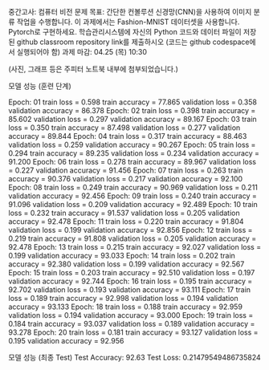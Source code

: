 중간고사: 컴퓨터 비전 문제
목표: 간단한 컨볼루션 신경망(CNN)을 사용하여 이미지 분류 작업을 수행합니다. 이 과제에서는 Fashion-MNIST 데이터셋을 사용합니다. Pytorch로 구현하세요.
학습관리시스템에 자신의 Python 코드와 데이터 파일이 저장된 github classroom repository link를 제출하시오 (코드는 github codespace에서 실행되어야 함)
과제 마감: 04.25 (목) 10:30

(사진, 그래프 등은 주피터 노트북 내부에 첨부되었습니다.)

모델 성능 (훈련 단계)

Epoch: 01
train loss = 0.598 train accuracy = 77.865
validation loss = 0.358 validation accuracy = 86.378
Epoch: 02
train loss = 0.398 train accuracy = 85.602
validation loss = 0.297 validation accuracy = 89.167
Epoch: 03
train loss = 0.350 train accuracy = 87.498
validation loss = 0.277 validation accuracy = 89.844
Epoch: 04
train loss = 0.317 train accuracy = 88.463
validation loss = 0.259 validation accuracy = 90.267
Epoch: 05
train loss = 0.294 train accuracy = 89.235
validation loss = 0.234 validation accuracy = 91.200
Epoch: 06
train loss = 0.278 train accuracy = 89.967
validation loss = 0.227 validation accuracy = 91.456
Epoch: 07
train loss = 0.263 train accuracy = 90.376
validation loss = 0.217 validation accuracy = 92.100
Epoch: 08
train loss = 0.249 train accuracy = 90.969
validation loss = 0.211 validation accuracy = 92.456
Epoch: 09
train loss = 0.240 train accuracy = 91.096
validation loss = 0.209 validation accuracy = 92.489
Epoch: 10
train loss = 0.232 train accuracy = 91.537
validation loss = 0.205 validation accuracy = 92.478
Epoch: 11
train loss = 0.220 train accuracy = 91.804
validation loss = 0.199 validation accuracy = 92.856
Epoch: 12
train loss = 0.219 train accuracy = 91.808
validation loss = 0.205 validation accuracy = 92.478
Epoch: 13
train loss = 0.215 train accuracy = 92.027
validation loss = 0.199 validation accuracy = 93.033
Epoch: 14
train loss = 0.202 train accuracy = 92.380
validation loss = 0.199 validation accuracy = 92.567
Epoch: 15
train loss = 0.203 train accuracy = 92.510
validation loss = 0.197 validation accuracy = 92.744
Epoch: 16
train loss = 0.195 train accuracy = 92.702
validation loss = 0.193 validation accuracy = 93.111
Epoch: 17
train loss = 0.189 train accuracy = 92.998
validation loss = 0.194 validation accuracy = 93.133
Epoch: 18
train loss = 0.188 train accuracy = 92.959
validation loss = 0.194 validation accuracy = 93.000
Epoch: 19
train loss = 0.184 train accuracy = 93.037
validation loss = 0.189 validation accuracy = 93.278
Epoch: 20
train loss = 0.181 train accuracy = 93.127
validation loss = 0.195 validation accuracy = 92.956


모델 성능 (최종 Test)
Test Accuracy: 92.63
Test Loss: 0.21479549486735824

